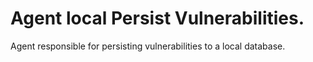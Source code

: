 # Agent local Persist Vulnerabilities.


Agent responsible for persisting vulnerabilities to a local database.
